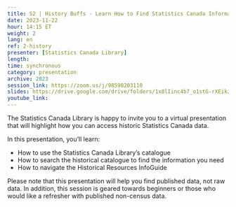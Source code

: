 ```yaml
---
title: S2 | History Buffs - Learn How to Find Statistics Canada Information Pre-1981
date: 2023-11-22
hour: 14:15 ET
weight: 2
lang: en
ref: 2-history
presenter: [Statistics Canada Library]
length:
time: synchronous
category: presentation
archive: 2023
session_link: https://zoom.us/j/98590203110
slides: https://drive.google.com/drive/folders/1x8lIinc4b7_o1stG-rXEikJv2w86gNHp?usp=share_link
youtube_link:
---
```

The Statistics Canada Library is happy to invite you to a virtual presentation that will highlight how you can access historic Statistics Canada data. <!--more-->

In this presentation, you’ll learn:
 - How to use the Statistics Canada Library’s catalogue
 - How to search the historical catalogue to find the information you need
 - How to navigate the Historical Resources InfoGuide

Please note that this presentation will help you find published data, not raw data. In addition, this session is geared towards beginners or those who would like a refresher with published non-census data.
